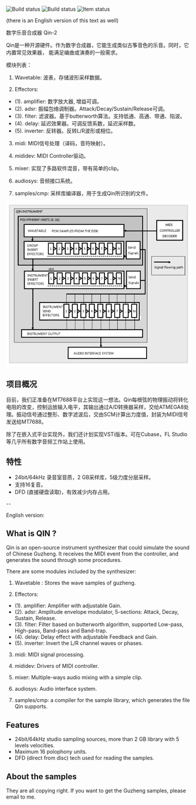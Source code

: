 
![Build status](https://img.shields.io/badge/Qin-2.0.1-blue.svg)
![Build status](https://img.shields.io/badge/build-passing-green.svg)
![Item status](https://img.shields.io/badge/status-unstable-lightgreen.svg)

(there is an English version of this text as well)

数字乐音合成器 Qin-2

Qin是一种开源硬件。作为数字合成器，它能生成类似古筝音色的乐音。同时，它内置常见效果器，
能满足编曲或演奏的一般需求。

模块列表：
1. Wavetable: 波表，存储波形采样数据。

2. Effectors:
* (1). amplifier: 数字放大器, 增益可调。
* (2). adsr: 振幅包络调制器。Attack/Decay/Sustain/Release可调。
* (3). filter: 滤波器。基于butterworth算法。支持低通、高通、带通、陷波。
* (4). delay: 延迟效果器。可调反馈系数，延迟采样数。
* (5). inverter: 反转器。反转L/R波形或相位。

3. midi: MIDI信号处理（译码，音符映射）。
4. mididev: MIDI Controller驱动。
3. mixer: 实现了多路软件混音，带有简单的clip。
4. audiosys: 音频接口系统。

5. samples/cmp: 采样库编译器，用于生成Qin所识别的文件。


![framework](https://raw.githubusercontent.com/opxarch/privdats/master/Qin/framework.jpg)


项目概况
---
目前，我们正准备在MT7688平台上实现这一想法。Qin每根弦的物理振动将转化电阻的改变，控制运放输入电平，其输出通过A/D转换器采样，交给ATMEGA8处理。振动信号通过整形、数字滤波后，交由SCM计算出力度值，封装为MIDI信号发送给MT7688。

除了在嵌入式平台实现外，我们还计划实现VSTi版本。可在Cubase，FL Studio等几乎所有数字音频工作站上使用。


特性
---
* 24bit/64kHz 录音室音质，2 GB采样库，5级力度分层采样。
* 支持16复音。
* DFD (直接硬盘读取)，有效减少内存占用。

--

English version:

What is QIN ?
---

Qin is an open-source instrument synthesizer that could simulate the sound
of Chinese Guzheng. It receives the MIDI event from the controller, and
generates the sound through some procedures.

There are some modules included by the synthesizer:
1. Wavetable : Stores the wave samples of guzheng.

2. Effectors:
* (1). amplifier:     Amplifier with adjustable Gain.
* (2). adsr:          Amplitude envelope modulator, 5-sections: Attack, Decay, Sustain, Release.
* (3). filter:        Filter based on butterworth algorithm, supported Low-pass, High-pass, Band-pass and Band-trap.
* (4). delay:         Delay effect with adjustable Feedback and Gain.
* (5). inverter:      Invert the L/R channel waves or phases.

3. midi: MIDI signal processing.

4. mididev: Drivers of MIDI controller.
3. mixer: Multiple-ways audio mixing with a simple clip.
4. audiosys: Audio interface system.

5. samples/cmp: a compiler for the sample library, which generates the file Qin supports.

Features
---
* 24bit/64kHz studio sampling sources, more than 2 GB library with 5 levels velocities.
* Maximum 16 polophony units.
* DFD (direct from disc) tech used for reading the samples.

About the samples
---
They are all copying right.
If you want to get the Guzheng samples, please email to me.
